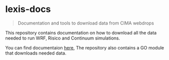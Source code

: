 # lexis-docs

> Documentation and tools to download data from CIMA webdrops

This repository contains documentation on how to download all the data
needed to run WRF, Risico and Continuum simulations.

You can find documentaion [here](data-download.md),
The repository also contains a GO module that downloads needed data.
